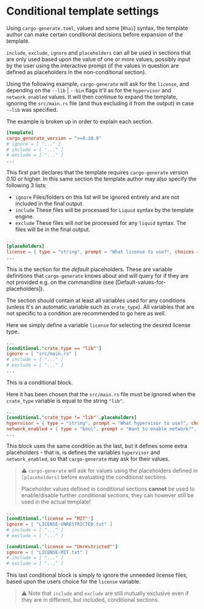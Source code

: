 # Conditional template settings

Using `cargo-generate.toml`, values and some [`Rhai`] syntax, the template author can make certain conditional decisions before expansion of the template.

`include`, `exclude`, `ignore` and `placeholders` can all be used in sections that are only used based upon the value of one or more values, possibly input by the user using the interactive prompt (if the values in question are defined as placeholders in the non-conditional section).

Using the following example, `cargo-generate` will ask for the `license`, and depending on the `--lib` | `--bin` flags it'll as for the `hypervisor` and `network_enabled` values. It will then continue to expand the template, ignoring the `src/main.rs` file (and thus excluding it from the output) in case `--lib` was specified.

The example is broken up in order to explain each section.

```toml
[template]
cargo_generate_version = ">=0.10.0"
# ignore = [ "..." ]
# include = [ "..." ]
# exclude = [ "..." ]
...
```

This first part declares that the template requires `cargo-generate` version 0.10 or higher. In this same section the template author may also specify the following 3 lists:

* `ignore` Files/folders on this list will be ignored entirely and are not included in the final output.
* `include` These files will be processed for `Liquid` syntax by the template engine.
* `exclude` These files will *not* be processed for any `liquid` syntax. The files will be in the final output.

```toml
...
[placeholders]
license = { type = "string", prompt = "What license to use?", choices = ["MIT", "Unrestricted"], default = "MIT" }
...
```

This is the section for the *default* placeholders. These are variable definitions that `cargo-generate` knows about and will query for if they are not provided e.g. on the commandline (see [Default-values-for-placeholders]).

The section should contain at least all variables used for any conditions (unless it's an automatic variable such as `crate_type`). All variables that are not specific to a condition are recommended to go here as well.

Here we simply define a variable `license` for selecting the desired license type.

```toml
...
[conditional.'crate_type == "lib"']
ignore = [ "src/main.rs" ]
# include = [ "..." ]
# exclude = [ "..." ]
...
```

This is a conditional block.

Here it has been chosen that the `src/main.rs` file must be ignored when the `crate_type` variable is equal to the string `"lib"`.

```toml
...
[conditional.'crate_type != "lib"'.placeholders]
hypervisor = { type = "string", prompt = "What hypervisor to use?", choices = ["uhyve", "qemu"], default = "qemu" }
network_enabled = { type = "bool", prompt = "Want to enable network?", default = true }
...
```

This block uses the same condition as the last, but it defines some extra placeholders - that is, is defines the variables `hypervisor` and `network_enabled`, so that `cargo-generate` may ask for their values.

> ⚠️ `cargo-generate` will ask for values using the placeholders defined in `[placeholders]` before evaluating the conditional sections.
>
> Placeholder values defined in conditional sections **cannot** be used to enable/disable further conditional sections, they can however still be used in the actual template!

```toml
...
[conditional.'license == "MIT"']
ignore = [ "LICENSE-UNRESTRICTED.txt" ]
# include = [ "..." ]
# exclude = [ "..." ]

[conditional.'license == "Unrestricted"']
ignore = [ "LICENSE-MIT.txt" ]
# include = [ "..." ]
# exclude = [ "..." ]
```

This last conditional block is simply to ignore the unneeded license files, based upon the users choice for the `license` variable.

> ⚠️ Note that `include` and `exclude` are still mutually exclusive even if they are in different, but included, conditional sections.
